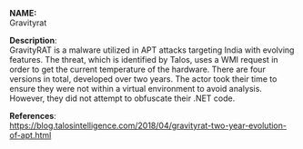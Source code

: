 **NAME:**  
Gravityrat  
 
**Description**:   
GravityRAT is a malware utilized in APT attacks targeting India with evolving features. The threat, which is identified by Talos, uses a WMI request in order to get the current temperature of the hardware. There are four versions in total, developed over two years. The actor took their time to ensure they were not within a virtual environment to avoid analysis. However, they did not attempt to obfuscate their .NET code.
  
**References**:  
https://blog.talosintelligence.com/2018/04/gravityrat-two-year-evolution-of-apt.html
